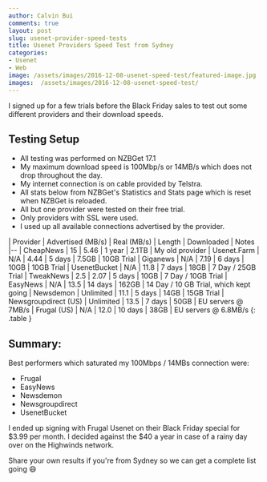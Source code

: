 ```yaml
---
author: Calvin Bui
comments: true
layout: post
slug: usenet-provider-speed-tests
title: Usenet Providers Speed Test from Sydney
categories:
- Usenet
- Web
image: /assets/images/2016-12-08-usenet-speed-test/featured-image.jpg
images:  /assets/images/2016-12-08-usenet-speed-test/
---
```


I signed up for a few trials before the Black Friday sales to test out some different providers and their download speeds.

<!-- more -->

## Testing Setup

* All testing was performed on NZBGet 17.1
* My maximum download speed is 100Mbp/s or 14MB/s which does not drop throughout the day.
* My internet connection is on cable provided by Telstra.
* All stats below from NZBGet's Statistics and Stats page which is reset when NZBGet is reloaded.
* All but one provider were tested on their free trial.
* Only providers with SSL were used.
* I used up all available connections advertised by the provider.

| Provider | Advertised (MB/s) | Real (MB/s) | Length | Downloaded | Notes
|--
| CheapNews | 15 | 5.46 | 1 year | 2.1TB | My old provider
| Usenet.Farm | N/A | 4.44 | 5 days | 7.5GB | 10GB Trial
| Giganews | N/A | 7.19 | 6 days | 10GB | 10GB Trial
| UsenetBucket | N/A | 11.8 | 7 days | 18GB | 7 Day / 25GB Trial
| TweakNews | 2.5 | 2.07 | 5 days | 10GB | 7 Day / 10GB Trial
| EasyNews | N/A | 13.5 | 14 days | 162GB | 14 Day / 10 GB Trial, which kept going
| Newsdemon | Unlimited | 11.1 | 5 days | 14GB | 15GB Trial
| Newsgroupdirect (US) | Unlimited | 13.5 | 7 days | 50GB | EU servers @ 7MB/s
| Frugal (US) | N/A | 12.0 | 10 days | 38GB | EU servers @ 6.8MB/s
{: .table }

## Summary:

Best performers which saturated my 100Mbps / 14MBs connection were:

* Frugal
* EasyNews
* Newsdemon
* Newsgroupdirect
* UsenetBucket

I ended up signing with Frugal Usenet on their Black Friday special for $3.99 per month. I decided against the $40 a year in case of a rainy day over on the Highwinds network.

Share your own results if you're from Sydney so we can get a complete list going :smile:

